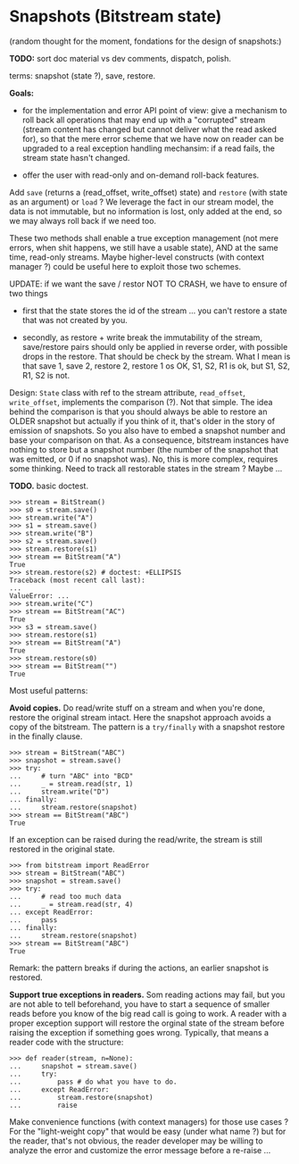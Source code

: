 
Snapshots (Bitstream state)
================================================================================

(random thought for the moment, fondations for the design of snapshots:)

**TODO:** sort doc material vs dev comments, dispatch, polish.

terms: snapshot (state ?), save, restore.


**Goals:** 

  - for the implementation and error API point of view: give a mechanism to roll
    back all operations that may end up with a "corrupted" stream (stream
    content has changed but cannot deliver what the read asked for), so
    that the mere error scheme that we have now on reader can be upgraded
    to a real exception handling mechansim: if a read fails, the stream
    state hasn't changed.

  - offer the user with read-only and on-demand roll-back features.


Add `save` (returns a (read_offset, write_offset) state) and `restore`
(with state as an argument) or `load` ? We leverage the fact in our
stream model, the data is not immutable, but no information is lost,
only added at the end, so we may always roll back if we need too.

These two methods shall enable a true exception management (not mere
errors, when shit happens, we still have a usable state), AND at the
same time, read-only streams. Maybe higher-level constructs (with
context manager ?) could be useful here to exploit those two schemes.
       
UPDATE: if we want the save / restor NOT TO CRASH, we have to ensure of two
things

  - first that the state stores the id of the stream ... you can't
    restore a state that was not created by you.

  - secondly, as restore + write break the immutability of the stream,
    save/restore pairs should only be applied in reverse order, with
    possible drops in the restore. That should be check by the stream.
    What I mean is that save 1, save 2, restore 2, restore 1 os OK,
    S1, S2, R1 is ok, but S1, S2, R1, S2 is not.

Design: `State` class with ref to the stream attribute, `read_offset`,
`write_offset`, implements the comparison (?). Not that simple. The idea
behind the comparison is that you should always be able to restore an
OLDER snapshot but actually if you think of it, that's older in the 
story of emission of snapshots. So you also have to embed a snapshot 
number and base your comparison on that. As a consequence, bitstream
instances have nothing to store but a snapshot number (the number of
the snapshot that was emitted, or 0 if no snapshot was). No, this is
more complex, requires some thinking. Need to track all restorable
states in the stream ? Maybe ...

**TODO.** basic doctest.

    >>> stream = BitStream()
    >>> s0 = stream.save()
    >>> stream.write("A")
    >>> s1 = stream.save()
    >>> stream.write("B")
    >>> s2 = stream.save()
    >>> stream.restore(s1)
    >>> stream == BitStream("A")
    True
    >>> stream.restore(s2) # doctest: +ELLIPSIS
    Traceback (most recent call last):
    ...
    ValueError: ...
    >>> stream.write("C")
    >>> stream == BitStream("AC")
    True
    >>> s3 = stream.save()
    >>> stream.restore(s1)
    >>> stream == BitStream("A")
    True
    >>> stream.restore(s0)
    >>> stream == BitStream("")
    True

Most useful patterns: 

**Avoid copies.** Do read/write stuff on a stream and when you're done, 
restore the original stream intact. Here the snapshot approach avoids a 
copy of the bitstream. The pattern is a `try/finally` with a snapshot
restore in the finally clause.

    >>> stream = BitStream("ABC")
    >>> snapshot = stream.save()
    >>> try:
    ...     # turn "ABC" into "BCD"
    ...     _ = stream.read(str, 1)
    ...     stream.write("D")
    ... finally:
    ...     stream.restore(snapshot)
    >>> stream == BitStream("ABC")
    True

If an exception can be raised during the read/write, the stream is still 
restored in the original state.

    >>> from bitstream import ReadError
    >>> stream = BitStream("ABC")
    >>> snapshot = stream.save()
    >>> try:
    ...     # read too much data
    ...     _ = stream.read(str, 4)
    ... except ReadError:
    ...     pass
    ... finally:
    ...     stream.restore(snapshot)
    >>> stream == BitStream("ABC")
    True

Remark: the pattern breaks if during the actions, an earlier snapshot is restored.

**Support true exceptions in readers.** Som reading actions may fail, but you
are not able to tell beforehand, you have to start a sequence of smaller
reads before you know of the big read call is going to work. A reader with a
proper exception support will restore the orginal state of the stream before 
raising the exception if something goes wrong. Typically, that means a reader
code with the structure:

    >>> def reader(stream, n=None):
    ...     snapshot = stream.save()
    ...     try:
    ...         pass # do what you have to do.
    ...     except ReadError: 
    ...         stream.restore(snapshot)
    ...         raise

Make convenience functions (with context managers) for those use cases ?
For the "light-weight copy" that would be easy (under what name ?) but 
for the reader, that's not obvious, the reader developer may be willing
to analyze the error and customize the error message before a re-raise ...
